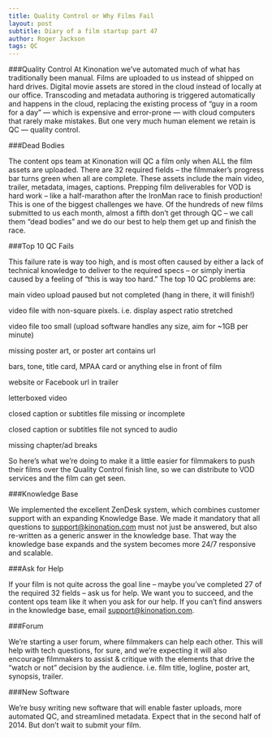 ```yaml
---
title: Quality Control or Why Films Fail
layout: post
subtitle: Diary of a film startup part 47
author: Roger Jackson
tags: QC
---
```

###Quality Control
At Kinonation we’ve automated much of what has traditionally been manual. Films are uploaded to us instead of shipped on hard drives. Digital movie assets are stored in the cloud instead of locally at our office. Transcoding and metadata authoring is triggered automatically and happens in the cloud, replacing the existing process of “guy in a room for a day” — which is expensive and error-prone — with cloud computers that rarely make mistakes. But one very much human element we retain is QC — quality control.

###Dead Bodies

The content ops team at Kinonation will QC a film only when ALL the film assets are uploaded. There are 32 required fields – the filmmaker’s progress bar turns green when all are complete. These assets include the main video, trailer, metadata, images, captions. Prepping film deliverables for VOD is hard work – like a half-marathon after the IronMan race to finish production! This is one of the biggest challenges we have. Of the hundreds of new films submitted to us each month, almost a fifth don’t get through QC – we call them “dead bodies” and we do our best to help them get up and finish the race.

###Top 10 QC Fails

This failure rate is way too high, and is most often caused by either a lack of technical knowledge to deliver to the required specs – or simply inertia caused by a feeling of “this is way too hard.” The top 10 QC problems are:

main video upload paused but not completed (hang in there, it will finish!)

video file with non-square pixels. i.e. display aspect ratio stretched

video file too small (upload software handles any size, aim for ~1GB per minute)

missing poster art, or poster art contains url

bars, tone, title card, MPAA card or anything else in front of film

website or Facebook url in trailer

letterboxed video

closed caption or subtitles file missing or incomplete

closed caption or subtitles file not synced to audio

missing chapter/ad breaks

So here’s what we’re doing to make it a little easier for filmmakers to push their films over the Quality Control finish line, so we can distribute to VOD services and the film can get seen.

###Knowledge Base

We implemented the excellent ZenDesk system, which combines customer support with an expanding Knowledge Base. We made it mandatory that all questions to support@kinonation.com must not just be answered, but also re-written as a generic answer in the knowledge base. That way the knowledge base expands and the system becomes more 24/7 responsive and scalable.

###Ask for Help

If your film is not quite across the goal line – maybe you’ve completed 27 of the required 32 fields – ask us for help. We want you to succeed, and the content ops team like it when you ask for our help. If you can’t find answers in the knowledge base, email support@kinonation.com.

###Forum

We’re starting a user forum, where filmmakers can help each other. This will help with tech questions, for sure, and we’re expecting it will also encourage filmmakers to assist & critique with the elements that drive the “watch or not” decision by the audience. i.e. film title, logline, poster art, synopsis, trailer.

###New Software

We’re busy writing new software that will enable faster uploads, more automated QC, and streamlined metadata. Expect that in the second half of 2014. But don’t wait to submit your film.
